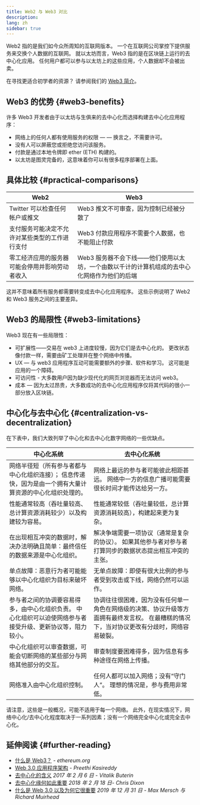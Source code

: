 ```yaml
---
title: Web2 与 Web3 对比
description:
lang: zh
sidebar: true
---
```


Web2 指的是我们如今众所周知的互联网版本。 一个在互联网公司掌控下提供服务来交换个人数据的互联网。 就以太坊而言，Web3 指的是在区块链上运行的去中心化应用。 任何用户都可以参与以太坊上的这些应用，个人数据却不会被出卖。

在寻找更适合初学者的资源？ 请参阅我们的 [Web3 简介](/web3/)。

## Web3 的优势 {#web3-benefits}

许多 Web3 开发者由于以太坊与生俱来的去中心化而选择构建去中心化应用程序：

- 网络上的任何人都有使用服务的权限 — — 换言之，不需要许可。
- 没有人可以屏蔽您或拒绝您访问该服务。
- 付款是通过本地令牌即 ether (ETH) 构建的。
- 以太坊是图灵完备的，这意味着你可以有很多程序部署在上面。

## 具体比较 {#practical-comparisons}

| Web2                                           | Web3                                                                                        |
| ---------------------------------------------- | ------------------------------------------------------------------------------------------- |
| Twitter 可以检查任何帐户或推文                 | Web3 推文不可审查，因为控制已经被分散了                                                     |
| 支付服务可能决定不允许对某些类型的工作进行支付 | Web3 付款应用程序不需要个人数据，也不能阻止付款                                             |
| 零工经济应用的服务器可能会停用并影响劳动者收入 | Web3 服务器不会下线——他们使用以太坊，一个由数以千计的计算机组成的去中心化网络作为他们的后端 |

这并不意味着所有服务都需要转变成去中心化应用程序。 这些示例说明了 Web2 和 Web3 服务之间的主要差异。

## Web3 的局限性 {#web3-limitations}

Web3 现在有一些局限性：

- 可扩展性——交易在 web3 上进度较慢，因为它们是去中心化的。 更改状态像付款一样，需要由矿工处理并在整个网络中传播。
- UX — 与 web3 应用程序互动可能需要额外的步骤、软件和学习。 这可能是应用的一个障碍。
- 可访问性 - 大多数用户因为缺少现代化的网页浏览器而无法访问 web3。
- 成本 — 因为太过昂贵，大多数成功的去中心化应用程序仅将其代码的很小一部分放入区块链。

## 中心化与去中心化 {#centralization-vs-decentralization}

在下表中，我们大致列举了中心化和去中心化数字网络的一些优缺点。

| 中心化系统                                                                                                  | 去中心化系统                                                                                                                              |
| ----------------------------------------------------------------------------------------------------------- | ----------------------------------------------------------------------------------------------------------------------------------------- |
| 网络半径短（所有参与者都与中心化组织连接）； 信息传递快，因为是由一个拥有大量计算资源的中心化组织处理的。   | 网络上最远的参与者可能彼此相距甚远。 网络中一方的信息广播可能需要很长时间才能传达给另一方。                                               |
| 性能通常较高（吞吐量较高、总计算资源消耗较少）以及构建较为容易。                                            | 性能通常较低（吞吐量较低，总计算资源消耗较高），构建起来更为复杂。                                                                        |
| 在出现相互冲突的数据时，解决办法明确且简单：最终信任的数据来源是中心化组织。                                | 解决争端需要一项协议（通常是复杂的协议）。 如果其他参与者对参与者打算同步的数据状态提出相互冲突的主张。                                   |
| 单点故障：恶意行为者可能能够以中心化组织为目标来破坏网络。                                                  | 无单点故障：即使有很大比例的参与者受到攻击或下线，网络仍然可以运作。                                                                      |
| 参与者之间的协调要容易得多，由中心化组织负责。 中心化组织可以迫使网络参与者接受升级、更新协议等，阻力较小。 | 协调往往很困难，因为没有任何单一角色在网络级的决策、协议升级等方面拥有最终发言权。 在最糟糕的情况下，当对协议更改有分歧时，网络容易破裂。 |
| 中心化组织可以审查数据，可能会切断网络的某些部分与网络其他部分的交互。                                      | 审查制度要困难得多，因为信息有多种途径在网络上传播。                                                                                      |
| 网络准入由中心化组织控制。                                                                                  | 任何人都可以加入网络；没有“守门人”。 理想的情况是，参与费用非常低。                                                                       |

请注意，这些是一般概况，可能不适用于每一个网络。 此外，在现实情况下，网络中心化/去中心化程度取决于一系列因素；没有一个网络完全中心化或完全去中心化。

## 延伸阅读 {#further-reading}

- [什么是 Web3？](/web3/) - _ethereum.org_
- [Web 3.0 应用程序架构](https://www.preethikasireddy.com/post/the-architecture-of-a-web-3-0-application) - _Preethi Kasireddy_
- [去中心化的含义](https://medium.com/@VitalikButerin/the-meaning-of-decentralization-a0c92b76a274) _2017 年 2 月 6 日 - Vitalik Buterin_
- [去中心化缘何如此重要](https://medium.com/s/story/why-decentralization-matters-5e3f79f7638e) _2018 年 2 月 18 日- Chris Dixon_
- [什么是 Web 3.0 以及为何它很重要](https://medium.com/fabric-ventures/what-is-web-3-0-why-it-matters-934eb07f3d2b) _2019 年 12 月 31 日 - Max Mersch 与 Richard Muirhead_
